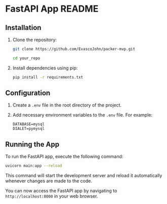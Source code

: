 # FastAPI App README

## Installation

1. Clone the repository:
   ```bash
   git clone https://github.com/EvascoJohn/packer-mvp.git
   ```
   ```bash
   cd your_repo
   ```

2. Install dependencies using pip:
   ```bash
   pip install -r requirements.txt
   ```

## Configuration

1. Create a `.env` file in the root directory of the project.

2. Add necessary environment variables to the `.env` file. For example:
   ```dotenv
   DATABASE=mysql
   DIALET=pymysql
   ```

## Running the App

To run the FastAPI app, execute the following command:
```bash
uvicorn main:app --reload
```

This command will start the development server and reload it automatically whenever changes are made to the code.

You can now access the FastAPI app by navigating to `http://localhost:8000` in your web browser.
